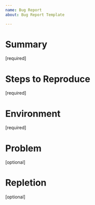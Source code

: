 ```yaml
---
name: Bug Report
about: Bug Report Template

---
```


# Summary
[required]

# Steps to Reproduce
[required]

# Environment
[required]

# Problem
[optional]

# Repletion
[optional]
